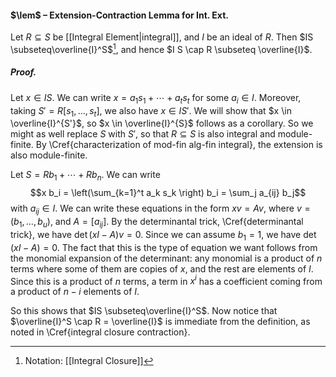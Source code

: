#### $\lem$ – Extension-Contraction Lemma for Int. Ext.
Let $R \subseteq S$ be [[Integral Element|integral]], and $I$ be an ideal of $R$. Then $IS \subseteq\overline{I}^S$[^1], and hence $I S \cap R \subseteq \overline{I}$.

##### *Proof.*
Let $x\in IS$. We can write $x = a_1 s_1 + \cdots + a_t s_t$ for some $a_i\in I$. Moreover, taking $S'=R[s_1,\dots,s_t]$, we also have $x\in IS'$. We will show that $x \in \overline{I}^{S'}$, so $x \in \overline{I}^{S}$ follows as a corollary. So we might as well replace $S$ with $S'$, so that $R \subseteq S$ is also integral and module-finite.  By \Cref{characterization of mod-fin alg-fin integral}, the extension is also module-finite.

Let $S= R b_1 + \cdots + R b_n$. We can write 
$$x b_i = \left(\sum_{k=1}^t a_k s_k \right) b_i = \sum_j a_{ij} b_j$$ 
with $a_{ij}\in I$. We can write these equations in the form $x v = Av$, where $v=(b_1,\dots,b_u)$, and $A=[a_{ij}]$. By the determinantal trick, \Cref{determinantal trick}, we have $\det(xI-A)v=0$. Since we can assume $b_1=1$, we have $\det(xI-A)=0$. The fact that this is the type of equation we want follows from the monomial expansion of the determinant: any monomial is a product of $n$ terms where some of them are copies of $x$, and the rest are elements of $I$. Since this is a product of $n$ terms, a term in $x^i$ has a coefficient coming from a product of $n-i$ elements of $I$.

So this shows that $IS \subseteq\overline{I}^S$. Now notice that $\overline{I}^S \cap R = \overline{I}$ is immediate from the definition, as noted in \Cref{integral closure contraction}.

[^1]: Notation: [[Integral Closure]]